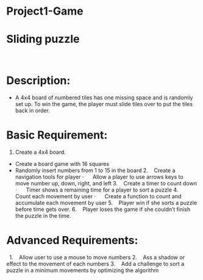 # Project1-Game
# Sliding puzzle
 
# Description: 
- A 4x4 board of numbered tiles has one missing space and is randomly set up. To win the game, the player must slide tiles over to put the tiles back in order.
 
 
# Basic Requirement:
1. Create a 4x4 board.
  - Create a board game with 16 squares   
  - Randomly insert numbers from 1 to 15 in the board 
2.    Create a navigation tools for player
·      Allow a player to use arrows keys to move number up, down, right, and left
3.    Create a timer to count down
·      Timer shows a remaining time for a player to sort a puzzle
4.    Count each movement by user
·      Create a function to count and accumulate each movement by user
5.    Player win if she sorts a puzzle before time gets over.
6.    Player loses the game if she couldn’t finish the puzzle in the time. 
 
# Advanced Requirements:
 
1.    Allow user to use a mouse to move numbers
2.    Ass a shadow or effect to the movement of each numbers
3.    Add a challenge to sort a puzzle in a minimum movements by optimizing the algorithm
 
